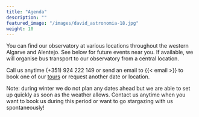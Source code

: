 ```yaml
---
title: "Agenda"
description: ""
featured_image: "/images/david_astronomia-18.jpg"
weight: 10
---
```


You can find our observatory at various locations throughout the western Algarve and Alentejo. See below for future events near you.
If available, we will organise bus transport to our observatory from a central location.

Call us anytime (+351) 924 222 149 or send an email to {{< email >}} to book one of our [tours](/tours) or request another date or location.

Note: during winter we do not plan any dates ahead but we are able to set up quickly as soon as the weather allows. Contact us anytime when you want to book us during this period or want to go stargazing with us spontaneously!
